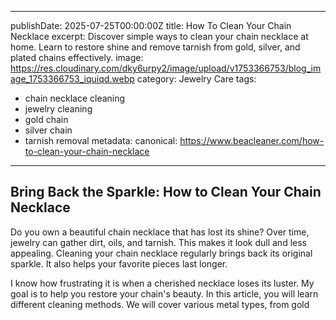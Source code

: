 
---
publishDate: 2025-07-25T00:00:00Z
title: How To Clean Your Chain Necklace
excerpt: Discover simple ways to clean your chain necklace at home. Learn to restore shine and remove tarnish from gold, silver, and plated chains effectively.
image: https://res.cloudinary.com/dky6urpy2/image/upload/v1753366753/blog_image_1753366753_iquiqd.webp
category: Jewelry Care
tags:
  - chain necklace cleaning
  - jewelry cleaning
  - gold chain
  - silver chain
  - tarnish removal
metadata:
  canonical: https://www.beacleaner.com/how-to-clean-your-chain-necklace
---

## Bring Back the Sparkle: How to Clean Your Chain Necklace

Do you own a beautiful chain necklace that has lost its shine? Over time, jewelry can gather dirt, oils, and tarnish. This makes it look dull and less appealing. Cleaning your chain necklace regularly brings back its original sparkle. It also helps your favorite pieces last longer.

I know how frustrating it is when a cherished necklace loses its luster. My goal is to help you restore your chain's beauty. In this article, you will learn different cleaning methods. We will cover various metal types, from gold